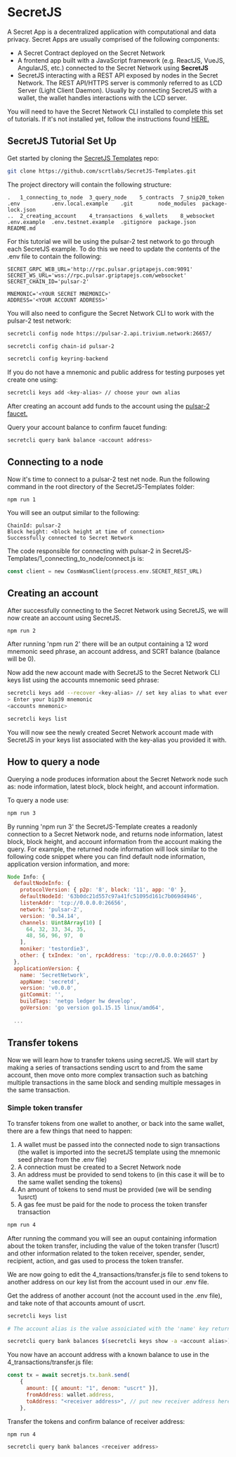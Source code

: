 # SecretJS

A Secret App is a decentralized application with computational and data privacy. Secret Apps are usually comprised of the following components:

- A Secret Contract deployed on the Secret Network
- A frontend app built with a JavaScript framework (e.g. ReactJS, VueJS, AngularJS, etc.) connected to the Secret Network using **SecretJS**
- SecretJS interacting with a REST API exposed by nodes in the Secret Network. The REST API/HTTPS server is commonly referred to as LCD Server (Light Client Daemon). Usually by connecting SecretJS with a wallet, the wallet handles interactions with the LCD server.


You will need to have the Secret Network CLI installed to complete this set of tutorials. If it's not installed yet, follow the instructions found [HERE.](https://build.scrt.network/light-client-mainnet.html)

## SecretJS Tutorial Set Up 

Get started by cloning the [SecretJS Templates](https://github.com/scrtlabs/SecretJS-Templates) repo: 

```sh 
git clone https://github.com/scrtlabs/SecretJS-Templates.git
```
The project directory will contain the following structure: 

```
.   1_connecting_to_node  3_query_node    5_contracts  7_snip20_token  .env          .env.local.example    .git        node_modules  package-lock.json
..  2_creating_account    4_transactions  6_wallets    8_websocket     .env.example  .env.testnet.example  .gitignore  package.json  README.md
```

For this tutorial we will be using the pulsar-2 test network to go through each SecretJS example. To do this we need to update the contents of the .env file to contain the following: 

```
SECRET_GRPC_WEB_URL='http://rpc.pulsar.griptapejs.com:9091'
SECRET_WS_URL='wss://rpc.pulsar.griptapejs.com/websocket'
SECRET_CHAIN_ID='pulsar-2'

MNEMONIC='<YOUR SECRET MNEMONIC>'
ADDRESS='<YOUR ACCOUNT ADDRESS>'
```
You will also need to configure the Secret Network CLI to work with the pulsar-2 test network: 

```bash
secretcli config node https://pulsar-2.api.trivium.network:26657/

secretcli config chain-id pulsar-2

secretcli config keyring-backend 
```

If you do not have a mnemonic and public address for testing purposes yet create one using:  

```bash
secretcli keys add <key-alias> // choose your own alias
```

After creating an account add funds to the account using the [pulsar-2 faucet.](https://faucet.secrettestnet.io/)

Query your account balance to confirm faucet funding: 

```bash 
secretcli query bank balance <account address>
```

## Connecting to a node 

Now it's time to connect to a pulsar-2 test net node. Run the following command in the root directory of the SecretJS-Templates folder: 

```
npm run 1
```

You will see an output similar to the following: 

```
ChainId: pulsar-2
Block height: <block height at time of connection> 
Successfully connected to Secret Network
```

The code responsible for connecting with pulsar-2 in SecretJS-Templates/1_connecting_to_node/connect.js is: 

```rust 
const client = new CosmWasmClient(process.env.SECRET_REST_URL)
```

## Creating an account 

After successfully connecting to the Secret Network using SecretJS, we will now create an account using SecretJS. 

```bash 
npm run 2
```

After running 'npm run 2' there will be an output containing a 12 word mnemonic seed phrase, an account address, and SCRT balance (balance will be 0).  

Now add the new account made with SecretJS to the Secret Network CLI keys list using the accounts mnemonic seed phrase: 

```bash 
secretcli keys add --recover <key-alias> // set key alias to what ever you want
> Enter your bip39 mnemonic 
<accounts mnemonic> 

secretcli keys list
```

You will now see the newly created Secret Network account made with SecretJS in your keys list associated with the key-alias you provided it with. 

## How to query a node 

Querying a node produces information about the Secret Network node such as: node information, latest block, block height, and account information.

To query a node use: 

```bash 
npm run 3
```
By running 'npm run 3' the SecretJS-Template creates a readonly connection to a Secret Network node, and returns node information, latest block, block height, and account information from the account making the query. For example, the returned node information will look similar to the following code snippet where you can find default node information, application version information, and more: 

```javascript
Node Info: {
  defaultNodeInfo: {
    protocolVersion: { p2p: '8', block: '11', app: '0' },
    defaultNodeId: '63b0dc21d557c97a41fc51095d161c7b069d4946',
    listenAddr: 'tcp://0.0.0.0:26656',
    network: 'pulsar-2',
    version: '0.34.14',
    channels: Uint8Array(10) [
      64, 32, 33, 34, 35,
      48, 56, 96, 97,  0
    ],
    moniker: 'testordie3',
    other: { txIndex: 'on', rpcAddress: 'tcp://0.0.0.0:26657' }
  },
  applicationVersion: {
    name: 'SecretNetwork',
    appName: 'secretd',
    version: 'v0.0.0',
    gitCommit: '',
    buildTags: 'netgo ledger hw develop',
    goVersion: 'go version go1.15.15 linux/amd64',
  
  ...
```
## Transfer tokens 

Now we will learn how to transfer tokens using secretJS. We will start by making a series of transactions sending uscrt to and from the same account, then move onto more complex transaction such as batching multiple transactions in the same block and sending multiple messages in the same transaction. 

### Simple token transfer 

To transfer tokens from one wallet to another, or back into the same wallet, there are a few things that need to happen: 

1. A wallet must be passed into the connected node to sign transactions (the wallet is imported into the secretJS template using the mnemonic seed phrase from the .env file)
2. A connection must be created to a Secret Network node
3. An address must be provided to send tokens to (in this case it will be to the same wallet sending the tokens)
4. An amount of tokens to send must be provided (we will be sending 1usrct)
5. A gas fee must be paid for the node to process the token transfer transaction 

```bash 
npm run 4
```
After running the command you will see an ouput containing information about the token transfer, including the value of the token transfer (1uscrt) and other information related to the token receiver, spender, sender, recipient, action, and gas used to process the token transfer. 

We are now going to edit the 4_transactions/transfer.js file to send tokens to another address on our key list from the account used in our .env file. 

Get the address of another account (not the account used in the .env file), and take note of that accounts amount of uscrt. 

```bash 
secretcli keys list

# The account alias is the value assoiciated with the 'name' key returned by the previous command

secretcli query bank balances $(secretcli keys show -a <account alias>) 
```
You now have an account address with a known balance to use in the 4_transactions/transfer.js file: 

```javascript
const tx = await secretjs.tx.bank.send(
    {
      amount: [{ amount: "1", denom: "uscrt" }],
      fromAddress: wallet.address,
      toAddress: "<receiver address>", // put new receiver address here
    },
```
Transfer the tokens and confirm balance of receiver address: 

```bash 
npm run 4

secretcli query bank balances <receiver address>
```